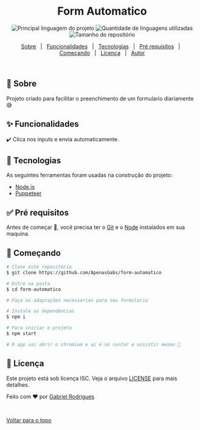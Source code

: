 

<h1 align="center">Form Automatico</h1>

<p align="center">
  <img alt="Principal linguagem do projeto" src="https://img.shields.io/github/languages/top/ApenasGabs/form-automatico?color=56BEB8">

  <img alt="Quantidade de linguagens utilizadas" src="https://img.shields.io/github/languages/count/ApenasGabs/form-automatico?color=56BEB8">

  <img alt="Tamanho do repositório" src="https://img.shields.io/github/repo-size/ApenasGabs/form-automatico?color=56BEB8">

  

<p align="center">
  <a href="#dart-sobre">Sobre</a> &#xa0; | &#xa0; 
  <a href="#sparkles-funcionalidades">Funcionalidades</a> &#xa0; | &#xa0;
  <a href="#rocket-tecnologias">Tecnologias</a> &#xa0; | &#xa0;
  <a href="#white_check_mark-pré-requesitos">Pré requisitos</a> &#xa0; | &#xa0;
  <a href="#checkered_flag-começando">Começando</a> &#xa0; | &#xa0;
  <a href="#memo-licença">Licença</a> &#xa0; | &#xa0;
  <a href="https://github.com/ApenasGabs" target="_blank">Autor</a>
</p>

<br>

## :dart: Sobre ##

Projeto criado para facilitar o preenchimento de um formulario diariamente 😅

## :sparkles: Funcionalidades ##

:heavy_check_mark: Clica nos inputs e envia automaticamente.


## :rocket: Tecnologias ##

As seguintes ferramentas foram usadas na construção do projeto:


- [Node.js](https://nodejs.org/en/)
- [Puppeteer](https://pptr.dev/)

## :white_check_mark: Pré requisitos ##

Antes de começar :checkered_flag:, você precisa ter o [Git](https://git-scm.com) e o [Node](https://nodejs.org/en/) instalados em sua maquina.

## :checkered_flag: Começando ##

```bash
# Clone este repositório
$ git clone https://github.com/ApenasGabs/form-automatico

# Entre na pasta
$ cd form-automatico

# Faça as adaptações necessarias para seu formulario

# Instale as dependências
$ npm i

# Para iniciar o projeto
$ npm start

# O app vai abrir o chromium e ai é só centar e assistir mesmo 🤣
```

## :memo: Licença ##

Este projeto está sob licença ISC. Veja o arquivo [LICENSE](LICENSE.md) para mais detalhes.


Feito com :heart: por <a href="https://github.com/ApenasGabs" target="_blank">Gabriel Rodrigues</a>

&#xa0;

<a href="#top">Voltar para o topo</a>
